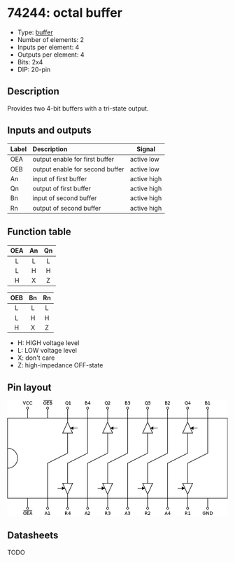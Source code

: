 # 74244: octal buffer

- Type: [buffer](buffers.md)
- Number of elements: 2
- Inputs per element: 4
- Outputs per element: 4
- Bits: 2x4
- DIP: 20-pin

## Description

Provides two 4-bit buffers with a tri-state output.

## Inputs and outputs

| Label | Description                     | Signal      |
|:----- |:------------------------------- | ----------- |
| OEA   | output enable for first buffer  | active low  |
| OEB   | output enable for second buffer | active low  |
| An    | input of first buffer           | active high |
| Qn    | output of first buffer          | active high |
| Bn    | input of second buffer          | active high |
| Rn    | output of second buffer         | active high |

## Function table

| OEA | An  | Qn  |
|:---:|:---:|:---:|
| L   | L   | L   |
| L   | H   | H   |
| H   | X   | Z   |

| OEB | Bn  | Rn  |
|:---:|:---:|:---:|
| L   | L   | L   |
| L   | H   | H   |
| H   | X   | Z   |

- H: HIGH voltage level
- L: LOW voltage level
- X: don't care
- Z: high-impedance OFF-state

## Pin layout

![](../dia/74244-dip.png)

## Datasheets

TODO
